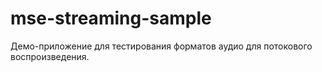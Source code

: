 # mse-streaming-sample
Демо-приложение для тестирования форматов аудио для потокового воспроизведения.
